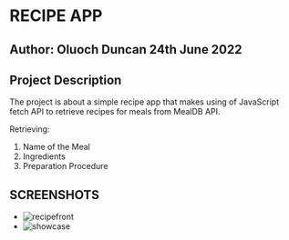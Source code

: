 # RECIPE APP

## Author: Oluoch Duncan 24th June 2022

## Project Description

The project is about a simple recipe app that makes using of JavaScript fetch API to retrieve recipes for meals  from MealDB API. 

Retrieving:
1. Name of the Meal
2. Ingredients 
3. Preparation Procedure

## SCREENSHOTS
- ![recipefront](https://user-images.githubusercontent.com/90550934/175484075-6af5c093-6201-438f-9cea-2c33d6d2241b.png)
- ![showcase](https://user-images.githubusercontent.com/90550934/175484197-a640da9e-4ae8-4caf-b3d4-1e7657f976c2.png)


